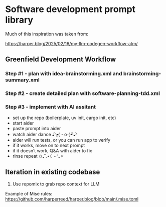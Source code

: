# Software development prompt library

Much of this inspiration was taken from:

https://harper.blog/2025/02/16/my-llm-codegen-workflow-atm/

## Greenfield Development Workflow

### Step #1 - plan with idea-brainstorming.xml and brainstorming-summary.xml
### Step #2 - create detailed plan with software-planning-tdd.xml
### Step #3 - implement with AI assitant

* set up the repo (boilerplate, uv init, cargo init, etc)
* start aider
* paste prompt into aider
* watch aider dance ♪┏(・o･)┛♪
* aider will run tests, or you can run app to verify
* if it works, move on to next prompt
* if it doesn’t work, Q&A with aider to fix
* rinse repeat ✩₊˚.⋆☾⋆⁺₊✧

## Iteration in existing codebase

1. Use repomix to grab repo context for LLM

Example of Mise rules:
https://github.com/harperreed/harper.blog/blob/main/.mise.toml